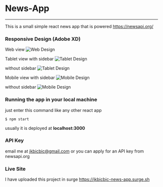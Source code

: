 # News-App
****
This is a small simple react news app that is powered https://newsapi.org/

### Responsive Design (Adobe XD)

Web view
![Web Design](https://github.com/jkbicbic/react-news-app/blob/master/news-app-design/Web-1920%E2%80%931.png)

Tablet view with sidebar
![Tablet Design](https://github.com/jkbicbic/react-news-app/blob/master/news-app-design/iPad%E2%80%931.png)

without sidebar
![Tablet Design](/news-app-design/iPad-2.png)

Mobile view with sidebar
![Mobile Design](/news-app-design/iPhone-6-7-8-2.png)

without sidebar
![Mobile Design](/news-app-design/iPhone-6-7-8-1.png)

### Running the app in your local machine
just enter this command like any other react app
```
$ npm start
```

usually it is deployed at **localhost:3000**

### API Key 
email me at jkbicbic@gmail.com or you can apply for an API key from newsapi.org

### Live Site
I have uploaded this project in surge
https://jkbicbic-news-app.surge.sh


